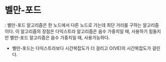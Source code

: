 # 벨만-포드
: 벨만-포드 알고리즘은 한 노드에서 다른 노드로 가는데 최단 거리를 구하는 알고리즘이다. 이 알고리즘의 장점은 다익스트라 알고리즘은 음수 가중치일 때, 사용하기 힘들지만 벨만-포드 알고리즘은 음수 가중치일 때, 사용가능하다.

- 벨만-포드는 다익스트라보다 시간복잡도가 더 걸리고 O(VE)의 시간복잡도가 걸린다.
